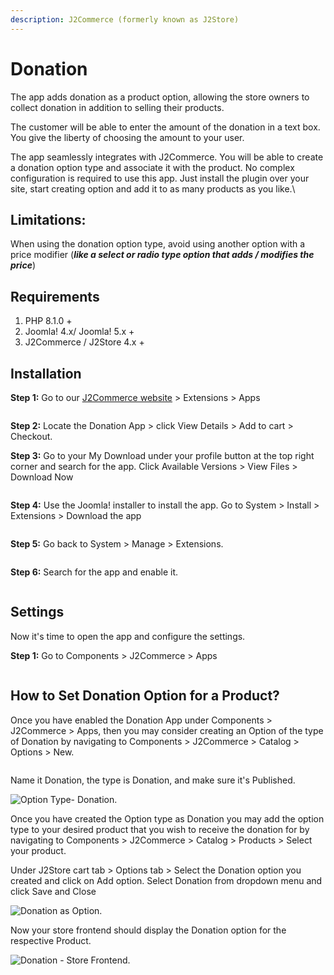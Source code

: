 ```yaml
---
description: J2Commerce (formerly known as J2Store)
---
```


# Donation

The app adds donation as a product option, allowing the store owners to collect donation in addition to selling their products.

The customer will be able to enter the amount of the donation in a text box. You give the liberty of choosing the amount to your user.

The app seamlessly integrates with J2Commerce. You will be able to create a donation option type and associate it with the product. No complex configuration is required to use this app. Just install the plugin over your site, start creating option and add it to as many products as you like.\\

## **Limitations:**

When using the donation option type, avoid using another option with a price modifier (_**like a select or radio type option that adds / modifies the price**_)

## Requirements <a href="#requirements" id="requirements"></a>

1. PHP 8.1.0 +
2. Joomla! 4.x/ Joomla! 5.x +
3. J2Commerce / J2Store 4.x +

## Installation <a href="#installation" id="installation"></a>

**Step 1:** Go to our [J2Commerce website](https://www.j2commerce.com/) > Extensions > Apps

<figure><img src="../.gitbook/assets/donation-1.webp" alt=""><figcaption></figcaption></figure>

**Step 2:** Locate the Donation App > click View Details > Add to cart > Checkout.&#x20;

**Step 3:** Go to your My Download under your profile button at the top right corner and search for the app. Click Available Versions > View Files > Download Now

<figure><img src="../.gitbook/assets/donation-2.webp" alt=""><figcaption></figcaption></figure>

**Step 4:** Use the Joomla! installer to install the app. Go to System > Install > Extensions > Download the app

<figure><img src="../.gitbook/assets/user-group-3 (9).webp" alt=""><figcaption></figcaption></figure>

**Step 5:** Go back to System > Manage > Extensions.

<figure><img src="../.gitbook/assets/user-group-5 (9).webp" alt=""><figcaption></figcaption></figure>

**Step 6:** Search for the app and enable it.

<figure><img src="../.gitbook/assets/donation-3.webp" alt=""><figcaption></figcaption></figure>

## Settings <a href="#settings" id="settings"></a>

Now it's time to open the app and configure the settings.&#x20;

**Step 1:** Go to Components > J2Commerce > Apps&#x20;

<figure><img src="../.gitbook/assets/donation-4.webp" alt=""><figcaption></figcaption></figure>

## How to Set Donation Option for a Product?

Once you have enabled the Donation App under Components > J2Commerce > Apps, then you may consider creating an Option of the type of Donation by navigating to Components > J2Commerce > Catalog > Options > New.&#x20;

<figure><img src="../.gitbook/assets/donation-5.webp" alt=""><figcaption></figcaption></figure>

Name it Donation, the type is Donation, and make sure it's Published.

![Option Type- Donation.](../.gitbook/assets/donation-6.webp)

Once you have created the Option type as Donation you may add the option type to your desired product that you wish to receive the donation for by navigating to Components > J2Commerce > Catalog > Products > Select your product.

Under J2Store cart tab > Options tab > Select the Donation option you created and click on Add option. Select Donation from dropdown menu and click Save and Close

![Donation as Option.](../.gitbook/assets/donation-7.webp)

Now your store frontend should display the Donation option for the respective Product.

![Donation - Store Frontend.](../.gitbook/assets/donation-frontend.png)
